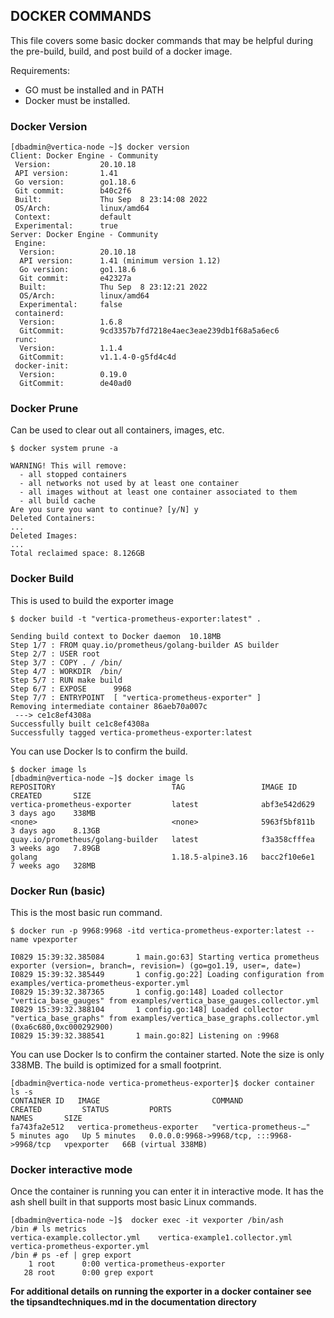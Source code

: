 ## DOCKER COMMANDS
This file covers some basic docker commands that may be helpful during the pre-build, build, and post build of a docker image.

Requirements:
- GO must be installed and in PATH
- Docker must be installed.

### Docker Version
```shell
[dbadmin@vertica-node ~]$ docker version
Client: Docker Engine - Community
 Version:           20.10.18
 API version:       1.41
 Go version:        go1.18.6
 Git commit:        b40c2f6
 Built:             Thu Sep  8 23:14:08 2022
 OS/Arch:           linux/amd64
 Context:           default
 Experimental:      true
Server: Docker Engine - Community
 Engine:
  Version:          20.10.18
  API version:      1.41 (minimum version 1.12)
  Go version:       go1.18.6
  Git commit:       e42327a
  Built:            Thu Sep  8 23:12:21 2022
  OS/Arch:          linux/amd64
  Experimental:     false
 containerd:
  Version:          1.6.8
  GitCommit:        9cd3357b7fd7218e4aec3eae239db1f68a5a6ec6
 runc:
  Version:          1.1.4
  GitCommit:        v1.1.4-0-g5fd4c4d
 docker-init:
  Version:          0.19.0
  GitCommit:        de40ad0
```
###  Docker Prune
Can be used to clear out all containers, images, etc. 
```shell
$ docker system prune -a

WARNING! This will remove:
  - all stopped containers
  - all networks not used by at least one container
  - all images without at least one container associated to them
  - all build cache
Are you sure you want to continue? [y/N] y
Deleted Containers:
...
Deleted Images:
...
Total reclaimed space: 8.126GB
```

### Docker Build 
This is used to build the exporter image

```shell
$ docker build -t "vertica-prometheus-exporter:latest" .

Sending build context to Docker daemon  10.18MB
Step 1/7 : FROM quay.io/prometheus/golang-builder AS builder
Step 2/7 : USER root
Step 3/7 : COPY . / /bin/
Step 4/7 : WORKDIR  /bin/
Step 5/7 : RUN make build
Step 6/7 : EXPOSE      9968
Step 7/7 : ENTRYPOINT  [ "vertica-prometheus-exporter" ]
Removing intermediate container 86aeb70a007c
 ---> ce1c8ef4308a
Successfully built ce1c8ef4308a
Successfully tagged vertica-prometheus-exporter:latest
```
You can use Docker ls to confirm the build.

```shell
$ docker image ls
[dbadmin@vertica-node ~]$ docker image ls
REPOSITORY                          TAG                 IMAGE ID       CREATED       SIZE
vertica-prometheus-exporter         latest              abf3e542d629   3 days ago    338MB
<none>                              <none>              5963f5bf811b   3 days ago    8.13GB
quay.io/prometheus/golang-builder   latest              f3a358cfffea   3 weeks ago   7.89GB
golang                              1.18.5-alpine3.16   bacc2f10e6e1   7 weeks ago   328MB
```

### Docker Run (basic)
This is the most basic run command. 
```shell
$ docker run -p 9968:9968 -itd vertica-prometheus-exporter:latest --name vpexporter 
```
```
I0829 15:39:32.385084       1 main.go:63] Starting vertica prometheus exporter (version=, branch=, revision=) (go=go1.19, user=, date=)
I0829 15:39:32.385449       1 config.go:22] Loading configuration from examples/vertica-prometheus-exporter.yml
I0829 15:39:32.387365       1 config.go:148] Loaded collector "vertica_base_gauges" from examples/vertica_base_gauges.collector.yml
I0829 15:39:32.388104       1 config.go:148] Loaded collector "vertica_base_graphs" from examples/vertica_base_graphs.collector.yml
(0xa6c680,0xc000292900)
I0829 15:39:32.388541       1 main.go:82] Listening on :9968
```
You can use Docker ls to confirm the container started. Note the size is only 338MB. The build is optimized for a small footprint.
```shell
[dbadmin@vertica-node vertica-prometheus-exporter]$ docker container ls -s
CONTAINER ID   IMAGE                         COMMAND                  CREATED         STATUS         PORTS                                       NAMES       SIZE
fa743fa2e512   vertica-prometheus-exporter   "vertica-prometheus-…"   5 minutes ago   Up 5 minutes   0.0.0.0:9968->9968/tcp, :::9968->9968/tcp   vpexporter   66B (virtual 338MB)
```

### Docker interactive mode
Once the container is running you can enter it in interactive mode. It has the ash shell built in that supports most basic Linux commands.
```shell
[dbadmin@vertica-node ~]$  docker exec -it vexporter /bin/ash
/bin # ls metrics
vertica-example.collector.yml    vertica-example1.collector.yml   vertica-prometheus-exporter.yml
/bin # ps -ef | grep export
    1 root      0:00 vertica-prometheus-exporter
   28 root      0:00 grep export
```

**For additional details on running the exporter in a docker container see the tipsandtechniques.md in the documentation directory**

